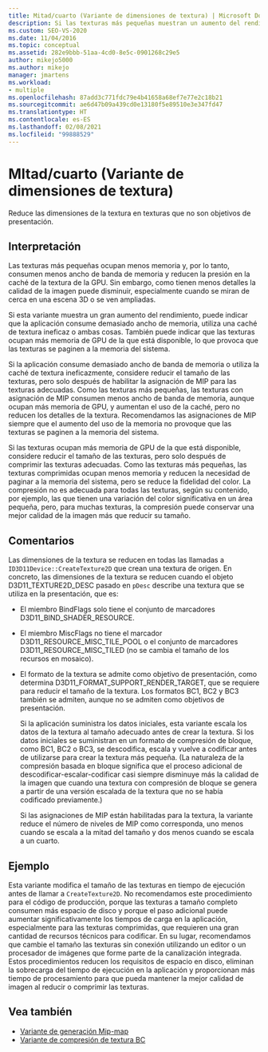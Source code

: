 ```yaml
---
title: Mitad/cuarto (Variante de dimensiones de textura) | Microsoft Docs
description: Si las texturas más pequeñas muestran un aumento del rendimiento, sugiere presión de ancho de banda de memoria o un uso ineficaz de la caché de texturas de la GPU. Considere la posibilidad de reducir el tamaño de las texturas.
ms.custom: SEO-VS-2020
ms.date: 11/04/2016
ms.topic: conceptual
ms.assetid: 282e9bbb-51aa-4cd0-8e5c-0901268c29e5
author: mikejo5000
ms.author: mikejo
manager: jmartens
ms.workload:
- multiple
ms.openlocfilehash: 87add3c771fdc79e4b41658a68ef7e77e2c18b21
ms.sourcegitcommit: ae6d47b09a439cd0e13180f5e89510e3e347fd47
ms.translationtype: HT
ms.contentlocale: es-ES
ms.lasthandoff: 02/08/2021
ms.locfileid: "99888529"
---
```

# <a name="halfquarter-texture-dimensions-variant"></a>MItad/cuarto (Variante de dimensiones de textura)
Reduce las dimensiones de la textura en texturas que no son objetivos de presentación.

## <a name="interpretation"></a>Interpretación
 Las texturas más pequeñas ocupan menos memoria y, por lo tanto, consumen menos ancho de banda de memoria y reducen la presión en la caché de la textura de la GPU. Sin embargo, como tienen menos detalles la calidad de la imagen puede disminuir, especialmente cuando se miran de cerca en una escena 3D o se ven ampliadas.

 Si esta variante muestra un gran aumento del rendimiento, puede indicar que la aplicación consume demasiado ancho de memoria, utiliza una caché de textura ineficaz o ambas cosas. También puede indicar que las texturas ocupan más memoria de GPU de la que está disponible, lo que provoca que las texturas se paginen a la memoria del sistema.

 Si la aplicación consume demasiado ancho de banda de memoria o utiliza la caché de textura ineficazmente, considere reducir el tamaño de las texturas, pero solo después de habilitar la asignación de MIP para las texturas adecuadas. Como las texturas más pequeñas, las texturas con asignación de MIP consumen menos ancho de banda de memoria, aunque ocupan más memoria de GPU, y aumentan el uso de la caché, pero no reducen los detalles de la textura. Recomendamos las asignaciones de MIP siempre que el aumento del uso de la memoria no provoque que las texturas se paginen a la memoria del sistema.

 Si las texturas ocupan más memoria de GPU de la que está disponible, considere reducir el tamaño de las texturas, pero solo después de comprimir las texturas adecuadas. Como las texturas más pequeñas, las texturas comprimidas ocupan menos memoria y reducen la necesidad de paginar a la memoria del sistema, pero se reduce la fidelidad del color. La compresión no es adecuada para todas las texturas, según su contenido, por ejemplo, las que tienen una variación del color significativa en un área pequeña, pero, para muchas texturas, la compresión puede conservar una mejor calidad de la imagen más que reducir su tamaño.

## <a name="remarks"></a>Comentarios
 Las dimensiones de la textura se reducen en todas las llamadas a `ID3D11Device::CreateTexture2D` que crean una textura de origen. En concreto, las dimensiones de la textura se reducen cuando el objeto D3D11_TEXTURE2D_DESC pasado en `pDesc` describe una textura que se utiliza en la presentación, que es:

- El miembro BindFlags solo tiene el conjunto de marcadores D3D11_BIND_SHADER_RESOURCE.

- El miembro MiscFlags no tiene el marcador D3D11_RESOURCE_MISC_TILE_POOL o el conjunto de marcadores D3D11_RESOURCE_MISC_TILED (no se cambia el tamaño de los recursos en mosaico).

- El formato de la textura se admite como objetivo de presentación, como determina D3D11_FORMAT_SUPPORT_RENDER_TARGET, que se requiere para reducir el tamaño de la textura. Los formatos BC1, BC2 y BC3 también se admiten, aunque no se admiten como objetivos de presentación.

  Si la aplicación suministra los datos iniciales, esta variante escala los datos de la textura al tamaño adecuado antes de crear la textura. Si los datos iniciales se suministran en un formato de compresión de bloque, como BC1, BC2 o BC3, se descodifica, escala y vuelve a codificar antes de utilizarse para crear la textura más pequeña. (La naturaleza de la compresión basada en bloque significa que el proceso adicional de descodificar-escalar-codificar casi siempre disminuye más la calidad de la imagen que cuando una textura con compresión de bloque se genera a partir de una versión escalada de la textura que no se había codificado previamente.)

  Si las asignaciones de MIP están habilitadas para la textura, la variante reduce el número de niveles de MIP como corresponda, uno menos cuando se escala a la mitad del tamaño y dos menos cuando se escala a un cuarto.

## <a name="example"></a>Ejemplo
 Esta variante modifica el tamaño de las texturas en tiempo de ejecución antes de llamar a `CreateTexture2D`. No recomendamos este procedimiento para el código de producción, porque las texturas a tamaño completo consumen más espacio de disco y porque el paso adicional puede aumentar significativamente los tiempos de carga en la aplicación, especialmente para las texturas comprimidas, que requieren una gran cantidad de recursos técnicos para codificar. En su lugar, recomendamos que cambie el tamaño las texturas sin conexión utilizando un editor o un procesador de imágenes que forme parte de la canalización integrada. Estos procedimientos reducen los requisitos de espacio en disco, eliminan la sobrecarga del tiempo de ejecución en la aplicación y proporcionan más tiempo de procesamiento para que pueda mantener la mejor calidad de imagen al reducir o comprimir las texturas.

## <a name="see-also"></a>Vea también
- [Variante de generación Mip-map](mip-map-generation-variant.md)
- [Variante de compresión de textura BC](bc-texture-compression-variant.md)